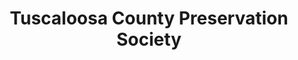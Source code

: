 ---
layout: repo
title: "Tuscaloosa County Preservation Society"
id: 11061
permalink: repos/11061/
---